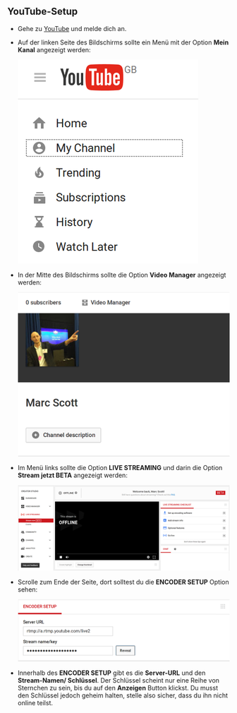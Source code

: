 ## YouTube-Setup

- Gehe zu [YouTube](https://www.youtube.com/) und melde dich an.
- Auf der linken Seite des Bildschirms sollte ein Menü mit der Option **Mein Kanal** angezeigt werden:

  ![Kanal](images/channel.png)

- In der Mitte des Bildschirms sollte die Option **Video Manager** angezeigt werden:

  ![Video-Manager](images/video-manager.png)

- Im Menü links sollte die Option **LIVE STREAMING** und darin die Option **Stream jetzt BETA** angezeigt werden:

  ![Livestream](images/live-stream.png)

- Scrolle zum Ende der Seite, dort solltest du die **ENCODER SETUP** Option sehen:

  ![Encoder-Setup](images/encoder-setup.png)

- Innerhalb des **ENCODER SETUP** gibt es die **Server-URL** und den **Stream-Namen/ Schlüssel**. Der Schlüssel scheint nur eine Reihe von Sternchen zu sein, bis du auf den **Anzeigen** Button klickst. Du musst den Schlüssel jedoch geheim halten, stelle also sicher, dass du ihn nicht online teilst.

